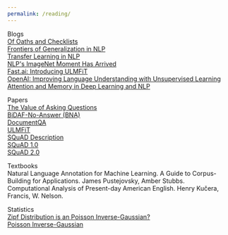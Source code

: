 ```yaml
---
permalink: /reading/
---
```


Blogs    
[Of Oaths and Checklists](https://www.oreilly.com/ideas/of-oaths-and-checklists)  
[Frontiers of Generalization in NLP](https://thegradient.pub/frontiers-of-generalization-in-natural-language-processing/)  
[Transfer Learning in NLP](https://blog.feedly.com/transfer-learning-in-nlp)  
[NLP's ImageNet Moment Has Arrived](http://ruder.io/nlp-imagenet)  
[Fast.ai: Introducing ULMFiT](http://nlp.fast.ai/classification/2018/05/15/introducting-ulmfit.html)  
[OpenAI: Improving Language Understanding with Unsupervised Learning](https://blog.openai.com/language-unsupervised/)  
[Attention and Memory in Deep Learning and NLP](http://www.wildml.com/2016/01/attention-and-memory-in-deep-learning-and-nlp/)  
  
Papers  
[The Value of Asking Questions](https://www.ncbi.nlm.nih.gov/pmc/articles/PMC3596240/)  
[BiDAF-No-Answer (BNA)](https://arxiv.org/pdf/1611.01603)  
[DocumentQA](https://arxiv.org/pdf/1710.10723)  
[ULMFiT](https://arxiv.org/pdf/1801.06146)  
[SQuAD Description](https://arxiv.org/pdf/1606.05250)  
[SQuAD 1.0](http://arxiv.org/abs/1606.05250)  
[SQuAD 2.0](http://arxiv.org/abs/1806.03822)  

Textbooks  
Natural Language Annotation for Machine Learning. A Guide to Corpus-Building for Applications. James Pustejovsky, Amber Stubbs.  
Computational Analysis of Present-day American English. Henry Kučera, Francis, W. Nelson.  

Statistics  
[Zipf Distribution is an Poisson Inverse-Gaussian?](http://www.garfield.library.upenn.edu/classics1986/A1986A777200001.pdf)  
[Poisson Inverse-Gaussian](https://link.springer.com/content/pdf/10.1007/BF02613581.pdf)  
